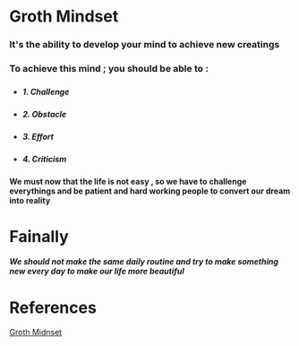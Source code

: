 #      Groth Mindset
### It's the ability to develop your mind to achieve new creatings 
### To achieve this mind ; you should be able to :
###                     
- ***1. Challenge***
###                 
-  ***2. Obstacle***
###                 
- ***3. Effort***
###                 
- ***4. Criticism***
###
#### We must now that the life is not easy , so we have to challenge everythings and be patient and hard working people to convert our dream into reality 

#      Fainally
##### We should not make the same daily routine and try to make something new every day to make our life more beautiful


#      References
[Groth Midnset](https://www.atlassian.com/blog/inside-atlassian/growth-mindset)
